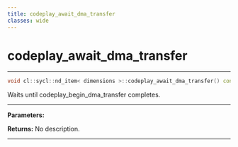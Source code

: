 ```yaml
---
title: codeplay_await_dma_transfer
classes: wide
---
```

# codeplay_await_dma_transfer

---

```cpp
void cl::sycl::nd_item< dimensions >::codeplay_await_dma_transfer() const
```


Waits until codeplay_begin_dma_transfer completes. 


---
**Parameters:**

**Returns:** No description.

---
